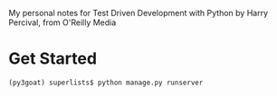 My personal notes for Test Driven Development with Python by Harry Percival,
from O'Reilly Media

# Get Started

```
(py3goat) superlists$ python manage.py runserver
```
